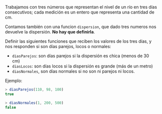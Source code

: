 Trabajamos con tres números que representan el nivel de un río en tres días consecutivos; cada medición es un entero que representa una cantidad de cm.

Contamos también con una funcion `dispersion`, que dado tres numeros nos devuelve la dispersión. **No hay que definirla**.

Definir las siguientes funciones que reciben los valores de los tres días, y nos responden si son días parejos, locos o normales:

* `diasParejos`: son días parejos si la dispersión es chica (menos de 30 cm)
* `diasLocos`: son días locos si la dispersión es grande (más de un metro)
* `diasNormales`, son días normales si no son ni parejos ni locos.

Ejemplo:

```javascript
> diasParejos(110, 98, 100)
true
```

```javascript
> diasNormales(1, 200, 500)
false
```
